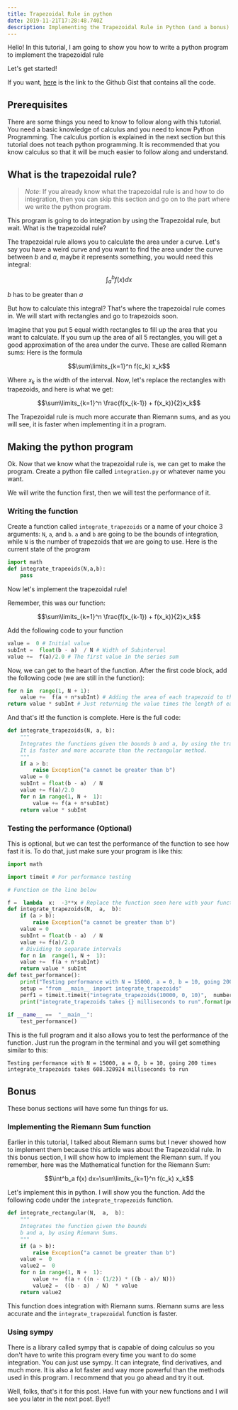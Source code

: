 ```yaml
---
title: Trapezoidal Rule in python
date: 2019-11-21T17:28:48.740Z
description: Implementing the Trapezoidal Rule in Python (and a bonus)
---
```

Hello! In this tutorial, I am going to show you how to write a python program to implement the trapezoidal rule

Let's get started!

If you want,  [here](https://gist.github.com/SharanSMenon/ccc75cdd28b4fb11e568a64309deecc7) is the link to the Github Gist that contains all the code.

## Prerequisites

There are some things you need to know to follow along with this tutorial. You need a basic knowledge of calculus and you need to know Python Programming. The calculus portion is explained in the next section but this tutorial does not teach python programming. It is recommended that you know calculus so that it will be much easier to follow along and understand. 

## What is the trapezoidal rule?

> _Note_: If you already know what the trapezoidal rule is and how to do integration, then you can skip this section and go on to the part where we write the python program.

This program is going to do integration by using the Trapezoidal rule, but wait. What is the trapezoidal rule?

The trapezoidal rule allows you to calculate the area under a curve. Let's say you have a weird curve and you want to find the area under the curve between $b$ and $a$, maybe it represents something, you would need this integral:

$$\int^b_a f(x) dx$$

$b$ has to be greater than $a$

But how to calculate this integral? That's where the trapezoidal rule comes in. We will start with rectangles and go to trapezoids soon. 

Imagine that you put 5 equal width rectangles to fill up the area that you want to calculate. If you sum up the area of all 5 rectangles, you will get a good approximation of the area under the curve. These are called Riemann sums: Here is the formula

$$\sum\limits_{k=1}^n f(c_k) x_k$$

Where $x_k$ is the width of the interval. Now, let's replace the rectangles with trapezoids, and here is what we get:

$$\sum\limits_{k=1}^n \frac{f(x_{k-1}) + f(x_k)}{2}x_k$$

The Trapezoidal rule is much more accurate than Riemann sums, and as you will see, it is faster when implementing it in a program.

## Making the python program

Ok. Now that we know what the trapezoidal rule is, we can get to make the program. Create a python file called `integration.py` or whatever name you want.

We will write the function first, then we will test the performance of it.

### Writing the function

Create a function called `integrate_trapezoids` or a name of your choice 3 arguments: `N`, `a`, and `b`. `a` and `b` are going to be the bounds of integration, while `N` is the number of trapezoids that we are going to use.
Here is the current state of the program

```py
import math
def integrate_trapeoids(N,a,b):
	pass
```

Now let's implement the trapezoidal rule!

Remember, this was our function:

$$\sum\limits_{k=1}^n \frac{f(x_{k-1}) + f(x_k)}{2}x_k$$

Add the following code to your function

```python
value =  0 # Initial value
subInt =  float(b - a)  / N # Width of Subinterval
value +=  f(a)/2.0 # The first value in the series sum
```

Now, we can get to the heart of the function. After the first code block, add the following code (we are still in the function):

```python
for n in  range(1, N + 1):
	value +=  f(a + n*subInt) # Adding the area of each trapezoid to the total sum
return value * subInt # Just returning the value times the length of each subinterval
```

And that's it! the function is complete. Here is the full code:

```python
def integrate_trapezoids(N, a, b):
	"""
	Integrates the functions given the bounds b and a, by using the trapezoidal rule. 
	It is faster and more accurate than the rectangular method.
	"""
	if a > b:
		raise Exception("a cannot be greater than b")
	value = 0
	subInt = float(b - a)  / N
	value += f(a)/2.0
	for n in range(1, N +  1):
		value += f(a + n*subInt)
	return value * subInt
```

### Testing the performance (Optional)

This is optional,  but we can test the performance of the function to see how fast it is. To do that, just make sure your program is like this:

```python
import math

import timeit # For performance testing

# Function on the line below

f =  lambda  x:  -3**x # Replace the function seen here with your function
def integrate_trapezoids(N,  a,  b):
	if (a > b):
		raise Exception("a cannot be greater than b")
	value = 0
	subInt = float(b - a)  / N
	value += f(a)/2.0
	# Dividing to separate intervals
	for n in  range(1, N +  1):
	value +=  f(a + n*subInt)
	return value * subInt
def test_performance():
	print("Testing performance with N = 15000, a = 0, b = 10, going 200 times")
	setup = "from __main__ import integrate_trapezoids"
	perf1 = timeit.timeit("integrate_trapezoids(10000, 0, 10)",  number=200,  setup=setup)
	print("integrate_trapezoids takes {} milliseconds to run".format(perf1 *  1000))
	
if __name__ ==  "__main__":
	test_performance()
```

This is the full program and it also allows you to test the performance of the function. Just run the program in the terminal and you will get something similar to this:

```
Testing performance with N = 15000, a = 0, b = 10, going 200 times
integrate_trapezoids takes 608.320924 milliseconds to run
```

## Bonus

These bonus sections will have some fun things for us.

### Implementing the Riemann Sum function

Earlier in this tutorial, I talked about Riemann sums but I never showed how to implement them because this article was about the Trapezoidal rule. In this bonus section, I will show how to implement the Riemann sum. If you remember, here was the Mathematical function for the Riemann Sum:

$$\int^b_a f(x) dx=\sum\limits_{k=1}^n f(c_k) x_k$$

Let's implement this in python. I will show you the function. Add the following code under the `integrate_trapezoids` function.

```python
def integrate_rectangular(N,  a,  b):
	"""
	Integrates the function given the bounds 
	b and a, by using Riemann Sums.
	"""
	if (a > b):
		raise Exception("a cannot be greater than b")
	value =  0
	value2 =  0
	for n in range(1, N +  1):
	    value +=  f(a + ((n - (1/2)) * ((b - a)/ N)))
	    value2 =  ((b - a)  / N)  * value
	return value2
```

This function does integration with Riemann sums. Riemann sums are less accurate and the `integrate_trapezoidal` function is faster.

### Using sympy

There is a library called sympy that is capable of doing calculus so you don't have to write this program every time you want to do some integration. You can just use sympy. It can integrate, find derivatives, and much more. It is also a lot faster and way more powerful than the methods used in this program. I recommend that you go ahead and try it out.

Well, folks, that's it for this post. Have fun with your new functions and I will see you later in the next post. Bye!!
